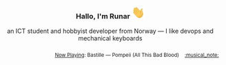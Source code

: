 <h3 align="center">Hallo, I'm Runar <img src="./assets/wave.gif" width="30px" height="30px"></h3>

<div align="center">an ICT student and hobbyist developer from Norway — I like devops and mechanical keyboards</div>

<br/>
<div align="right"><sub>
  <a href="https://www.last.fm/user/runarsf">Now Playing</a>: Bastille &mdash; Pompeii (All This Bad Blood) &nbsp;&nbsp; <a href="https:&#x2F;&#x2F;www.last.fm&#x2F;music&#x2F;Bastille&#x2F;_&#x2F;Pompeii">:musical_note:</a>
</sub></div>

